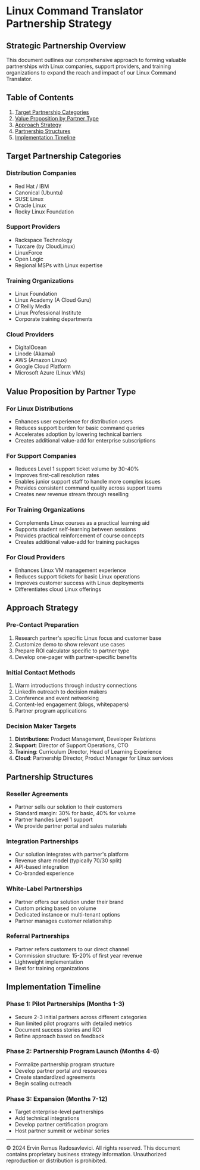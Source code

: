 # Linux Command Translator Partnership Strategy

## Strategic Partnership Overview

This document outlines our comprehensive approach to forming valuable partnerships with Linux companies, support providers, and training organizations to expand the reach and impact of our Linux Command Translator.

## Table of Contents
1. [Target Partnership Categories](#target-partnership-categories)
2. [Value Proposition by Partner Type](#value-proposition-by-partner-type)
3. [Approach Strategy](#approach-strategy)
4. [Partnership Structures](#partnership-structures)
5. [Implementation Timeline](#implementation-timeline)

## Target Partnership Categories

### Distribution Companies
- Red Hat / IBM
- Canonical (Ubuntu)
- SUSE Linux
- Oracle Linux
- Rocky Linux Foundation

### Support Providers
- Rackspace Technology
- Tuxcare (by CloudLinux)
- LinuxForce
- Open Logic
- Regional MSPs with Linux expertise

### Training Organizations
- Linux Foundation
- Linux Academy (A Cloud Guru)
- O'Reilly Media
- Linux Professional Institute
- Corporate training departments

### Cloud Providers
- DigitalOcean
- Linode (Akamai)
- AWS (Amazon Linux)
- Google Cloud Platform
- Microsoft Azure (Linux VMs)

## Value Proposition by Partner Type

### For Linux Distributions
- Enhances user experience for distribution users
- Reduces support burden for basic command queries
- Accelerates adoption by lowering technical barriers
- Creates additional value-add for enterprise subscriptions

### For Support Companies
- Reduces Level 1 support ticket volume by 30-40%
- Improves first-call resolution rates
- Enables junior support staff to handle more complex issues
- Provides consistent command quality across support teams
- Creates new revenue stream through reselling

### For Training Organizations
- Complements Linux courses as a practical learning aid
- Supports student self-learning between sessions
- Provides practical reinforcement of course concepts
- Creates additional value-add for training packages

### For Cloud Providers
- Enhances Linux VM management experience
- Reduces support tickets for basic Linux operations
- Improves customer success with Linux deployments
- Differentiates cloud Linux offerings

## Approach Strategy

### Pre-Contact Preparation
1. Research partner's specific Linux focus and customer base
2. Customize demo to show relevant use cases
3. Prepare ROI calculator specific to partner type
4. Develop one-pager with partner-specific benefits

### Initial Contact Methods
1. Warm introductions through industry connections
2. LinkedIn outreach to decision makers
3. Conference and event networking
4. Content-led engagement (blogs, whitepapers)
5. Partner program applications

### Decision Maker Targets
1. **Distributions**: Product Management, Developer Relations
2. **Support**: Director of Support Operations, CTO
3. **Training**: Curriculum Director, Head of Learning Experience
4. **Cloud**: Partnership Director, Product Manager for Linux services

## Partnership Structures

### Reseller Agreements
- Partner sells our solution to their customers
- Standard margin: 30% for basic, 40% for volume
- Partner handles Level 1 support
- We provide partner portal and sales materials

### Integration Partnerships
- Our solution integrates with partner's platform
- Revenue share model (typically 70/30 split)
- API-based integration
- Co-branded experience

### White-Label Partnerships
- Partner offers our solution under their brand
- Custom pricing based on volume
- Dedicated instance or multi-tenant options
- Partner manages customer relationship

### Referral Partnerships
- Partner refers customers to our direct channel
- Commission structure: 15-20% of first year revenue
- Lightweight implementation
- Best for training organizations

## Implementation Timeline

### Phase 1: Pilot Partnerships (Months 1-3)
- Secure 2-3 initial partners across different categories
- Run limited pilot programs with detailed metrics
- Document success stories and ROI
- Refine approach based on feedback

### Phase 2: Partnership Program Launch (Months 4-6)
- Formalize partnership program structure
- Develop partner portal and resources
- Create standardized agreements
- Begin scaling outreach

### Phase 3: Expansion (Months 7-12)
- Target enterprise-level partnerships
- Add technical integrations
- Develop partner certification program
- Host partner summit or webinar series

---

© 2024 Ervin Remus Radosavlevici. All rights reserved.
This document contains proprietary business strategy information.
Unauthorized reproduction or distribution is prohibited.
